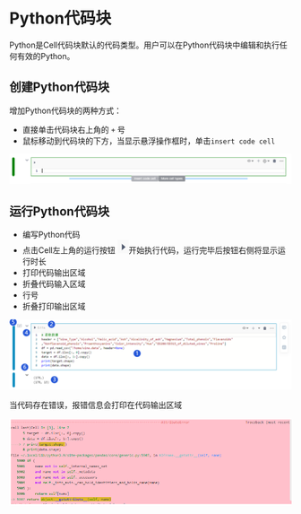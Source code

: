 # Python代码块

Python是Cell代码块默认的代码类型。用户可以在Python代码块中编辑和执行任何有效的Python。

## 创建Python代码块

增加Python代码块的两种方式：

* 直接单击代码块右上角的 `+` 号
* 鼠标移动到代码块的下方，当显示悬浮操作框时，单击`insert code cell`

![](/assets/inspython.png)

## 运行Python代码块

* 编写Python代码
* 点击Cell左上角的运行按钮 <img src="../images/%E6%89%A7%E8%A1%8C%E6%8C%89%E9%92%AE.png"  style="display: inline-block;" />开始执行代码，运行完毕后按钮右侧将显示运行时长
* 打印代码输出区域
* 折叠代码输入区域
* 行号
* 折叠打印输出区域

![图 4](../images/%E8%BF%90%E8%A1%8Cpython%E4%BB%A3%E7%A0%81.png)  

当代码存在错误，报错信息会打印在代码输出区域

![图 6](../images/%E6%8A%A5%E9%94%99%E5%8C%BA%E5%9F%9F.png)  

